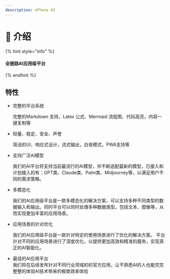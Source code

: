 ```yaml
---
description: ePhone AI
---
```


# 📔 介绍

{% hint style="info" %}
#### 全链路AI应用级平台
{% endhint %}

## 特性

*   完整的平台系统

    完整的Markdown 支持，Latex 公式、Mermaid 流程图、代码高亮，内容一键复制等
*   轻量、稳定、安全、声誉

    简洁的UI，响应式设计，流式输出，白夜模式，PWA支持等
*   支持广泛AI模型

    我们的AI平台将支持当前最流行的AI模型，并不断适配最新的模型，已接入和计划接入的有：GPT类、Claude类、Palm类、Midjourney等，以满足用户不同的需求策略。
*   多模态化

    我们的AI应用级平台是一款多模态化的解决方案，可以支持多种不同类型的数据输入和输出。同时平台可以同时处理多种数据类型，包括文本、图像等，从而实现更加丰富的应用场景。
*   应用场景的针对优化

    我们的AI应用级平台是一款针对特定的使用场景进行了优化的解决方案。 平台针对不同的应用场景进行了深度优化，以提供更加高效和精准的服务，实现真正的AI智能化。
* 最佳的AI应用平台\
  我们将在后续发布针对不同行业领域的的官方应用，让不熟悉AI的人也能完完 整整的体验AI技术带来的极致效率体验

